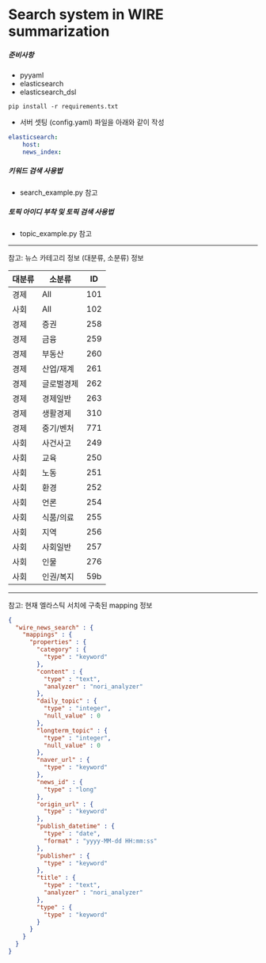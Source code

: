# Search system in WIRE summarization

##### 준비사항
- pyyaml
- elasticsearch
- elasticsearch_dsl

```
pip install -r requirements.txt
```

- 서버 셋팅 (config.yaml) 파일을 아래와 같이 작성
```yaml
elasticsearch:
    host:  
    news_index: 
```

##### 키워드 검색 사용법
- search_example.py 참고

##### 토픽 아이디 부착 및 토픽 검색 사용법
- topic_example.py 참고

--------------------------------

참고: 뉴스 카테고리 정보 (대분류, 소분류) 정보

|대분류|소분류|ID|
|---|---|---|
|경제| All | 101 |
|사회| All | 102 |
|경제|   증권	|   	258|
|경제|	금융	|   	259|
|경제|	부동산|		260|
|경제|	산업/재계|	261|
|경제|	글로벌경제|	262|
|경제|	경제일반|	    263|
|경제|	생활경제|   	310|
|경제|	중기/벤처|	771|
|사회|	사건사고|   	249|
|사회|	교육	|   	250|
|사회|	노동	|   	251|
|사회|	환경	|   	252|
|사회|	언론	|   	254|
|사회|	식품/의료|	255|
|사회|	지역	|       256|
|사회|	사회일반|	    257|
|사회|	인물	|       276|
|사회|	인권/복지|    59b|

--------------------------------

참고: 현재 엘라스틱 서치에 구축된 mapping 정보
```json
{
  "wire_news_search" : {
    "mappings" : {
      "properties" : {
        "category" : {
          "type" : "keyword"
        },
        "content" : {
          "type" : "text",
          "analyzer" : "nori_analyzer"
        },
        "daily_topic" : {
          "type" : "integer",
          "null_value" : 0
        },
        "longterm_topic" : {
          "type" : "integer",
          "null_value" : 0
        },
        "naver_url" : {
          "type" : "keyword"
        },
        "news_id" : {
          "type" : "long"
        },
        "origin_url" : {
          "type" : "keyword"
        },
        "publish_datetime" : {
          "type" : "date",
          "format" : "yyyy-MM-dd HH:mm:ss"
        },
        "publisher" : {
          "type" : "keyword"
        },
        "title" : {
          "type" : "text",
          "analyzer" : "nori_analyzer"
        },
        "type" : {
          "type" : "keyword"
        }
      }
    }
  }
}
```